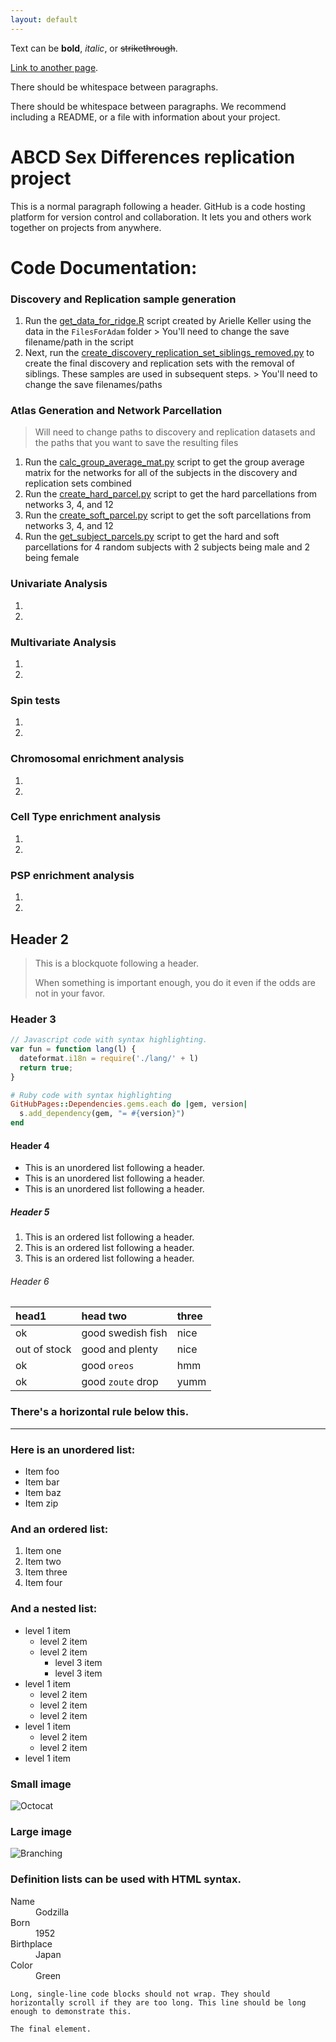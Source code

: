 ```yaml
---
layout: default
---
```


Text can be **bold**, _italic_, or ~~strikethrough~~.

[Link to another page](./another-page.html).

There should be whitespace between paragraphs.

There should be whitespace between paragraphs. We recommend including a README, or a file with information about your project.

# ABCD Sex Differences replication project

This is a normal paragraph following a header. GitHub is a code hosting platform for version control and collaboration. It lets you and others work together on projects from anywhere.

# Code Documentation:

### Discovery and Replication sample generation
  1. Run the [get_data_for_ridge.R](https://github.com/ashleychari/abcd_sex_pfn_replication/blob/main/discovery%20and%20replication%20sample%20setup%20scripts/get_data_for_ridge.R) script created by Arielle Keller using the data in the `FilesForAdam` folder
    > You'll need to change the save filename/path in the script
  1. Next, run the [create_discovery_replication_set_siblings_removed.py](https://github.com/ashleychari/abcd_sex_pfn_replication/blob/main/discovery%20and%20replication%20sample%20setup%20scripts/create_discovery_replication_sets_siblings_removed.py) to create the final discovery and replication sets with the removal of siblings. These samples are used in subsequent steps.
    > You'll need to change the save filenames/paths
### Atlas Generation and Network Parcellation
  > Will need to change paths to discovery and replication datasets and the paths that you want to save the resulting files
  1. Run the [calc_group_average_mat.py](https://github.com/ashleychari/abcd_sex_pfn_replication/blob/main/atlas_visualization/calc_group_average_mat.py) script to get the group average matrix for the networks for all of the subjects in the discovery and replication sets combined
  1. Run the [create_hard_parcel.py](https://github.com/ashleychari/abcd_sex_pfn_replication/blob/main/atlas_visualization/get_subject_parcels.py) script to get the hard parcellations from networks 3, 4, and 12
  1. Run the [create_soft_parcel.py](https://github.com/ashleychari/abcd_sex_pfn_replication/blob/main/atlas_visualization/get_subject_parcels.py) script to get the soft parcellations from networks 3, 4, and 12
  1. Run the [get_subject_parcels.py](https://github.com/ashleychari/abcd_sex_pfn_replication/blob/main/atlas_visualization/get_subject_parcels.py) script to get the hard and soft parcellations for 4 random subjects with 2 subjects being male and 2 being female
### Univariate Analysis
  1. 
  1. 
### Multivariate Analysis
  1. 
  1. 
### Spin tests
  1. 
  1. 
### Chromosomal enrichment analysis
  1. 
  1. 
### Cell Type enrichment analysis
  1. 
  1. 
### PSP enrichment analysis
  1. 
  1. 





## Header 2

> This is a blockquote following a header.
>
> When something is important enough, you do it even if the odds are not in your favor.

### Header 3

```js
// Javascript code with syntax highlighting.
var fun = function lang(l) {
  dateformat.i18n = require('./lang/' + l)
  return true;
}
```

```ruby
# Ruby code with syntax highlighting
GitHubPages::Dependencies.gems.each do |gem, version|
  s.add_dependency(gem, "= #{version}")
end
```

#### Header 4

*   This is an unordered list following a header.
*   This is an unordered list following a header.
*   This is an unordered list following a header.

##### Header 5

1.  This is an ordered list following a header.
2.  This is an ordered list following a header.
3.  This is an ordered list following a header.

###### Header 6

| head1        | head two          | three |
|:-------------|:------------------|:------|
| ok           | good swedish fish | nice  |
| out of stock | good and plenty   | nice  |
| ok           | good `oreos`      | hmm   |
| ok           | good `zoute` drop | yumm  |

### There's a horizontal rule below this.

* * *

### Here is an unordered list:

*   Item foo
*   Item bar
*   Item baz
*   Item zip

### And an ordered list:

1.  Item one
1.  Item two
1.  Item three
1.  Item four

### And a nested list:

- level 1 item
  - level 2 item
  - level 2 item
    - level 3 item
    - level 3 item
- level 1 item
  - level 2 item
  - level 2 item
  - level 2 item
- level 1 item
  - level 2 item
  - level 2 item
- level 1 item

### Small image

![Octocat](https://github.githubassets.com/images/icons/emoji/octocat.png)

### Large image

![Branching](https://guides.github.com/activities/hello-world/branching.png)


### Definition lists can be used with HTML syntax.

<dl>
<dt>Name</dt>
<dd>Godzilla</dd>
<dt>Born</dt>
<dd>1952</dd>
<dt>Birthplace</dt>
<dd>Japan</dd>
<dt>Color</dt>
<dd>Green</dd>
</dl>

```
Long, single-line code blocks should not wrap. They should horizontally scroll if they are too long. This line should be long enough to demonstrate this.
```

```
The final element.
```

